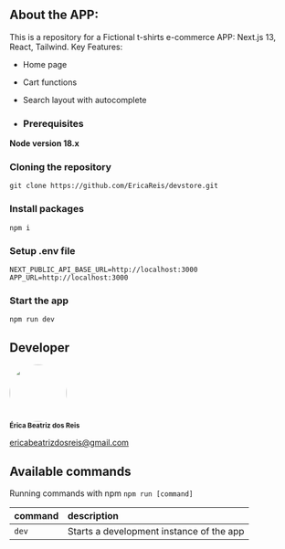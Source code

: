 ## About the APP:

This is a repository for a Fictional t-shirts e-commerce APP: Next.js 13, React, Tailwind.
Key Features:

- Home page
- Cart functions
- Search layout with autocomplete
  
- ### Prerequisites

**Node version 18.x**

### Cloning the repository

```shell
git clone https://github.com/EricaReis/devstore.git
```

### Install packages

```shell
npm i
```

### Setup .env file

```
NEXT_PUBLIC_API_BASE_URL=http://localhost:3000
APP_URL=http://localhost:3000
```

### Start the app

```shell
npm run dev
```

## Developer

 <img style="border-radius: 50%;" src="https://avatars.githubusercontent.com/u/43284359?s=460&u=d0283f2331fb2e66792ff944985f576defbcfb77&v=4" width="100px;" alt=""/>
 <br />
 <sub><b>Érica Beatriz dos Reis</b></sub>

ericabeatrizdosreis@gmail.com


## Available commands

Running commands with npm `npm run [command]`

| command         | description                              |
| :-------------- | :--------------------------------------- |
| `dev`           | Starts a development instance of the app |
